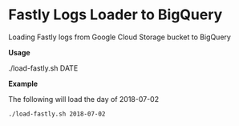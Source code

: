 # Fastly Logs Loader to BigQuery
Loading Fastly logs from Google Cloud Storage bucket to BigQuery

**Usage**

./load-fastly.sh DATE

**Example**

The following will load the day of 2018-07-02

```
./load-fastly.sh 2018-07-02
```
